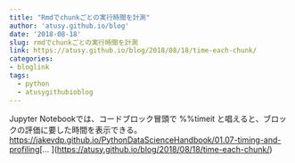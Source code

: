 ```yaml
---
title: "Rmdでchunkごとの実行時間を計測"
author: 'atusy.github.io/blog'
date: '2018-08-18'
slug: rmdでchunkごとの実行時間を計測
link: https://atusy.github.io/blog/2018/08/18/time-each-chunk/
categories:
- bloglink
tags:
  - python
  - atusygithubioblog
---
```


Jupyter Notebookでは、コードブロック冒頭で %%timeit と唱えると、ブロックの評価に要した時間を表示できる。 https://jakevdp.github.io/PythonDataScienceHandbook/01.07-timing-and-profiling[... <i class="fas fa-external-link-alt"></i>](https://atusy.github.io/blog/2018/08/18/time-each-chunk/)

